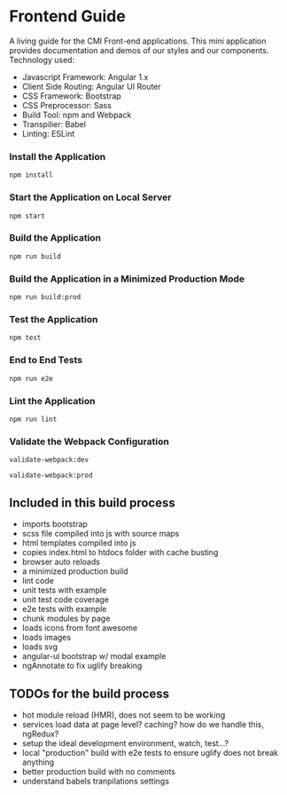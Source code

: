 # Frontend Guide

A living guide for the CMI Front-end applications. This mini application provides documentation and demos of our styles and our components. Technology used: 
- Javascript Framework: Angular 1.x
- Client Side Routing: Angular UI Router
- CSS Framework: Bootstrap
- CSS Preprocessor: Sass
- Build Tool: npm and Webpack
- Transpilier: Babel
- Linting: ESLint

### Install the Application

`npm install`

### Start the Application on Local Server

`npm start`

### Build the Application

`npm run build`

### Build the Application in a Minimized Production Mode

`npm run build:prod`

### Test the Application

`npm test`

### End to End Tests

`npm run e2e`

### Lint the Application

`npm run lint`

### Validate the Webpack Configuration

`validate-webpack:dev`

`validate-webpack:prod`

## Included in this build process
- imports bootstrap
- scss file compiled into js with source maps
- html templates compiled into js
- copies index.html to htdocs folder with cache busting
- browser auto reloads
- a minimized production build
- lint code
- unit tests with example
- unit test code coverage
- e2e tests with example
- chunk modules by page
- loads icons from font awesome
- loads images
- loads svg
- angular-ui bootstrap w/ modal example
- ngAnnotate to fix uglify breaking

## TODOs for the build process
- hot module reload (HMR), does not seem to be working
- services load data at page level? caching? how do we handle this, ngRedux?
- setup the ideal development environment, watch, test...?
- local "production" build with e2e tests to ensure uglify does not break anything
- better production build with no comments
- understand babels tranpilations settings